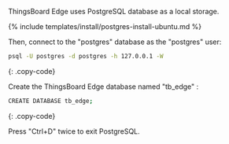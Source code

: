 
ThingsBoard Edge uses PostgreSQL database as a local storage.

{% include templates/install/postgres-install-ubuntu.md %}

Then, connect to the "postgres" database as the "postgres" user:

```bash
psql -U postgres -d postgres -h 127.0.0.1 -W
```
{: .copy-code}

Create the ThingsBoard Edge database named "tb_edge" :
```bash
CREATE DATABASE tb_edge;
```
{: .copy-code}

Press "Ctrl+D" twice to exit PostgreSQL.